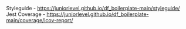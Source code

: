 Styleguide - <https://juniorlevel.github.io/df_boilerplate-main/styleguide/> <br>
Jest Coverage - <https://juniorlevel.github.io/df_boilerplate-main/coverage/lcov-report/>
